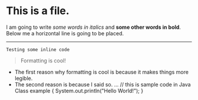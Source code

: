 # This is a file.

I am going to write _some words in italics_ and __some other words in bold__.
Below me a horizontal line is going to be placed.

---

`Testing some inline code`
> Formatting is cool!
* The first reason why formatting is cool is because it makes things more legible.
* The second reason is because I said so.
...
// this is sample code in Java
Class example {
  System.out.println("Hello World!");
}
